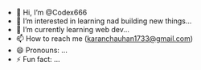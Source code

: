 - 👋 Hi, I’m @Codex666
- 👀 I’m interested in learning nad building new things...
- 🌱 I’m currently learning web dev...
- 📫 How to reach me (karanchauhan1733@gmail.com)
- 😄 Pronouns: ...
- ⚡ Fun fact: ...

<!---
Codex666-gigas/Codex666-gigas is a ✨ special ✨ repository because its `README.md` (this file) appears on your GitHub profile.
You can click the Preview link to take a look at your changes.
--->
